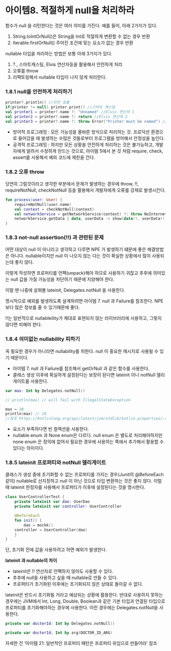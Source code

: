 # 아이템8. 적절하게 null을 처리하라

함수가 null 을 리턴한다는 것은 여러 의미를 가진다. 예를 들어, 아래 2가지가 있다.

1. String.toIntOrNull()은 String을 Int로 적절하게 변환할 수 없는 경우 반환
2. Iterable<T>.firstOrNull() 주어진 조건에 맞는 요소가 없는 경우 반환 

nullable 타입을 처리하는 방법은 보통 아래 3가지가 있다.

1. ?., 스마트캐스팅, Elvis 연산자등을 활용해서 안전하게 처리
2. 오류를 throw
3. 리팩토링해서 nullable 타입이 나지 않게 처리한다.

### 1.8.1 null을 안전하게 처리하기

```kotlin
printer?.println() //안전 호출
if(printer != null) printer.print() //스마트 캐스팅
val printer1 = printer?.name ?: "Unnamed" //Elvis 연산자 1
val printer2 = printer?.name ?: return //Elvis 연산자 2
val printer3 = printer?.name ?: throw Error("Printer must be named") //Elvis 연산자 3
```

- 방어적 프로그래밍 : 모든 가능성을 올바른 방식으로 처리하는 것. 프로덕션 환경으로 들어갔을 때 발생하는 수많은 것들로부터 프로그램을 방어해서 안정성을 높인다.
- 공격적 프로그래밍 : 하지만 모든 상황을 안전하게 처리하는 것은 불가능하고, 개발자에게 알려서 수정하게 만드는 것으로, 아이템 5에서 본 것 처럼 require, check, assert를 사용해서 예외 코드에 제한을 건다.
    
    

### 1.8.2 오류 throw

당연히 그럴것이라고 생각한 부분에서 문제가 발생하는 경우에 throw, !!, requireNotNull, checkNotNull 등을 활용해서 개발자에게 오류를 강제로 발생시킨다.

```kotlin
fun process(user: User) {
	requireNotNull(user.name)
	val context = checkNotNull(context)
	val networkService = getNetworkService(context) ?: throw NoInternetConnection()
	networkService.getData { data, userData -> show(data!!, userData!!) }
}
```

### 1.8.3 not-null assertion(!!) 과 관련된 문제

어떤 대상이 null 이 아니라고 생각하고 다루면 NPE 가 발생하기 떄문에 좋은 해결방법은 아니다. nullable이지만 null 이 나오지 않는 다는 것이 확실한 상황에서 많이 사용되는데 좋지 않다.

이렇게 작성하면 프로퍼티를 언팩(unpack)해야 하므로 사용하기 귀찮고 추후에 의미있는 null 값을 가질 가능성을 차단하기 때문에 지양해야 한다.

이럴 땐 나중에 살펴볼 lateinit, Delegates.notNull 을 사용한다.

명시적으로 예외를 발생하도록 설계하려면 아이템 7. null 과 Failure를 참조한다. NPE보다 많은 정보를 줄 수 있기때문에 좋다.

!!는 일반적으로 nullableility가 제대로 표현되지 않는 라이브러리에 사용하고, 그렇지 않다면 피해야 한다.

### 1.8.4 의미없는 nullability 피하기

꼭 필요한 경우가 아니라면 nullability를 피한다. null 이 중요한 메시지로 사용될 수 있기 때문이다.

- 아이템 7. null 과 Failure를 참조해서 getOrNull 과 같은 함수를 사용한다.
- 클래스 생성 이후에 확실하게 설정된다는 보장이 된다면 lateinit 이나 notNull 델리게이트를 사용한다.

```kotlin
var max: Int by Delegates.notNull()

// println(max) // will fail with IllegalStateException

max = 10
println(max) // 10
//참조 https://kotlinlang.org/api/latest/jvm/stdlib/kotlin.properties/-delegates/not-null.html 
```

- 요소가 부족하다면 빈 컬렉션을 사용한다.
- nullable enum 과 None enum은 다르다. null enum 은 별도로 처리해야하지만 none enum 은 정의에 없어서 필요한 경우에 사용하는 쪽에서 추가해서 활용할 수 있다는 의미이다.

### 1.8.5 lateinit 프로퍼티와 notNull 델리게이트

클래스가 생성 중에 초기화할 수 없는 프로퍼티를 가지는 경우(Junit의 @BeforeEach 같이) nullable로 선지정하고 null 이 아닌 것으로 타입 변환하는 것은 좋지 않다. 이럴 때 lateinit 한정자를 사용해서 프로퍼티가 이후에 설정된다는 것을 명시한다.

```kotlin
class UserControllerTest {
	private lateinit var dao: UserDao
	private lateinit var controller: UserController

	@BeforeEach
	fun init() {
		dao = mockk()
	controller = UserController(dao)
	}
}
```

단, 초기화 전에 값을 사용하려고 하면 예외가 발생한다.

**lateinit 과 nullable의 차이**

- lateinit은 !! 연산자로 언팩하지 않아도 사용할 수 있다.
- 추후에 null을 사용하고 싶을 때 nullable로 만들 수 있다.
- 프로퍼티가 초기화된 이후에는 초기화되지 않은 상태로 돌아갈 수 없다.

lateinit은 반드시 초기화될 거라고 예상되는 상황에 활용한다. 반대로 사용하지 못하는 경우에는 JVM에서 Int, Long, Double, Boolean과 같은 기본 타입과 연결된 타입으로 프로퍼티를 초기화해야하는 경우에 사용한다. 이런 경우에는 Delegates.notNull을 사용한다.

```kotlin
private var docterId: Int by Delegates.notNull()

private var docterId; Int by arg(DOCTOR_ID_ARG)
```

자세한 건 ‘아이템 21: 일반적인 프로퍼티 패턴은 프로퍼티 위임으로 만들어라’ 참조
